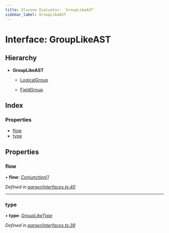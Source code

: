 ```yaml
---
title: Xlucene Evaluator: `GroupLikeAST`
sidebar_label: GroupLikeAST
---
```


# Interface: GroupLikeAST

## Hierarchy

* **GroupLikeAST**

  * [LogicalGroup](logicalgroup.md)

  * [FieldGroup](fieldgroup.md)

## Index

### Properties

* [flow](grouplikeast.md#flow)
* [type](grouplikeast.md#type)

## Properties

###  flow

• **flow**: *[Conjunction](conjunction.md)[]*

*Defined in [parser/interfaces.ts:40](https://github.com/terascope/teraslice/blob/0ae31df4/packages/xlucene-evaluator/src/parser/interfaces.ts#L40)*

___

###  type

• **type**: *[GroupLikeType](../overview.md#groupliketype)*

*Defined in [parser/interfaces.ts:39](https://github.com/terascope/teraslice/blob/0ae31df4/packages/xlucene-evaluator/src/parser/interfaces.ts#L39)*
